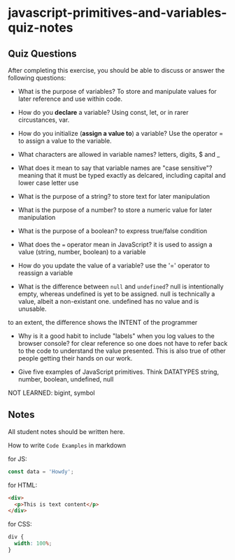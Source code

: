 # javascript-primitives-and-variables-quiz-notes

## Quiz Questions

After completing this exercise, you should be able to discuss or answer the following questions:

- What is the purpose of variables?
  To store and manipulate values for later reference and use within code.

- How do you **declare** a variable?
  Using const, let, or in rarer circustances, var.

- How do you initialize (**assign a value to**) a variable?
  Use the operator = to assign a value to the variable.

- What characters are allowed in variable names?
  letters, digits, $ and \_

- What does it mean to say that variable names are "case sensitive"?
  meaning that it must be typed exactly as delcared, including capital and lower case letter use

- What is the purpose of a string?
  to store text for later manipulation

- What is the purpose of a number?
  to store a numeric value for later manipulation

- What is the purpose of a boolean?
  to express true/false condition

- What does the `=` operator mean in JavaScript?
  it is used to assign a value (string, number, boolean) to a variable

- How do you update the value of a variable?
  use the '=' operator to reassign a variable

- What is the difference between `null` and `undefined`?
  null is intentionally empty, whereas undefined is yet to be assigned.
  null is technically a value, albeit a non-existant one.
  undefined has no value and is unusable.

to an extent, the difference shows the INTENT of the programmer

- Why is it a good habit to include "labels" when you log values to the browser console?
  for clear reference so one does not have to refer back to the code to understand the value presented.
  This is also true of other people getting their hands on our work.

- Give five examples of JavaScript primitives.
  Think DATATYPES
  string, number, boolean, undefined, null

NOT LEARNED: bigint, symbol

## Notes

All student notes should be written here.

How to write `Code Examples` in markdown

for JS:

```javascript
const data = 'Howdy';
```

for HTML:

```html
<div>
  <p>This is text content</p>
</div>
```

for CSS:

```css
div {
  width: 100%;
}
```
